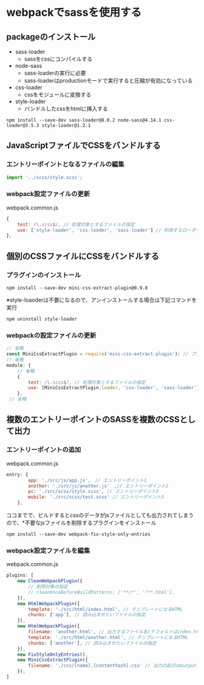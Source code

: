 # webpackでsassを使用する

## packageのインストール

- sass-loader
  - sassをcssにコンパイルする
- node-sass
  - sass-loaderの実行に必要
  - sass-loaderはproductionモードで実行すると圧縮が有効になっている
- css-loader
  - cssをモジュールに変換する
- style-loader
  - バンドルしたcssをhtmlに挿入する

```shell
npm install --save-dev sass-loader@8.0.2 node-sass@4.14.1 css-loader@3.5.3 style-loader@1.2.1
```

## JavaScriptファイルでCSSをバンドルする

### エントリーポイントとなるファイルの編集

```js
import '../scss/style.scss';
```

### webpack設定ファイルの更新

webpack.common.js

```js
{
    test: /\.scss$/, // 処理対象とするファイルの指定
    use: ['style-loader', 'css-loader', 'sass-loader'] // 利用するローダーを指定(右から実行される)
},
```

## 個別のCSSファイルにCSSをバンドルする

### プラグインのインストール

```shell
npm install --save-dev mini-css-extract-plugin@0.9.0
```

※style-loaoderは不要になるので、アンインストールする場合は下記コマンドを実行

```shell
npm uninstall style-loader
```

### webpackの設定ファイルの更新

```js
// 省略
const MiniCssExtractPlugin = require('mini-css-extract-plugin'); // プラグイン読み込み
// 省略
module: {
    // 省略
    {
        test: /\.scss$/, // 処理対象とするファイルの指定
        use: [MiniCssExtractPlugin.loader, 'css-loader', 'sass-loader'] // 利用するローダーを指定(右から実行される)
    },
 // 省略
```

## 複数のエントリーポイントのSASSを複数のCSSとして出力

### エントリーポイントの追加

webpack.common.js

```js
entry: {
        app: './src/js/app.js',　// エントリーポイント1
        another: './src/js/another.js'　,// エントリーポイント2
        pc: './src/scss/style.scss', // エントリーポイント3
        mobile: './src/scss/test.scss' // エントリーポイント3
    },
```

ココまでで、ビルドするとcssのデータがjsファイルとしても出力されてしまうので、*不要なjsファイルを削除するプラグインをインストール

```shell
npm install --save-dev webpack-fix-style-only-entries
```

### webpack設定ファイルを編集

webpack.common.js

```js
plugins: [
    new CleanWebpackPlugin({
        // 削除対象の指定
        // cleanOnceBeforeBuildPatterns: ['**/*', '!**.html'],
    }),
    new HtmlWebpackPlugin({
        template: './src/html/index.html', // テンプレートになるHTML
        chunks: ['app'], // 読み込ませたいファイルの指定
    }),
    new HtmlWebpackPlugin({
        filename: 'another.html', // 出力するファイル名(デフォルトはindex.html)
        template: './src/html/another.html', // テンプレートになるHTML
        chunks: ['another'], // 読み込ませたいファイルの指定
    }),
    new FixStyleOnlyEntries(),
    new MiniCssExtractPlugin({
        filename: './css/[name].[contenthash].css' // 出力の起点はoutputで指定したパス　[name]には、エントリーポイント名が入る
    }),
]
```

